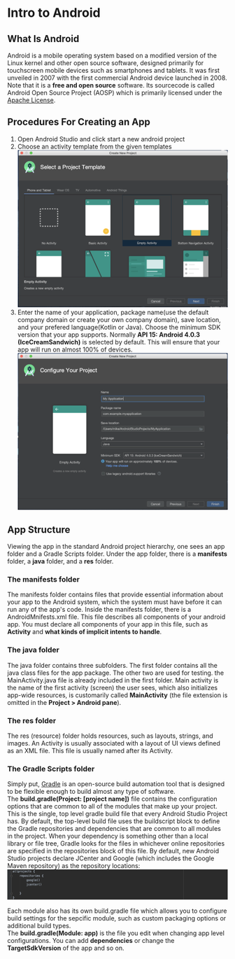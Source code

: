 # Intro to Android

## What Is Android
Android is a mobile operating system based on a modified version of the Linux kernel and other open source software, designed primarily for touchscreen mobile devices such as smartphones and tablets. It was first unveiled in 2007 with the first commercial Android device launched in 2008. Note that it is a __free and open source__ software. Its sourcecode is called Android Open Source Project (AOSP) which is primarily licensed under the [Apache License](https://en.wikipedia.org/wiki/Apache_License).

## Procedures For Creating an App
1. Open Android Studio and click start a new android project
2. Choose an activity template from the given templates
![chooseActivity](./images/chooseActivity.png)
3. Enter the name of your application, package name(use the default company domain or create your own company domain), save location, and your prefered language(Kotlin or Java). Choose the minimum SDK version that your app supports. Normally __API 15: Android 4.0.3 (IceCreamSandwich)__ is selected by default. This will ensure that your app will run on almost 100% of devices.
![configureProject](./images/configureProject.png)

## App Structure
Viewing the app in the standard Android project hierarchy, one sees an app folder and a Gradle Scripts folder. Under the app folder, there is a __manifests__ folder, a __java__ folder, and a __res__ folder. 

### The manifests folder
The manifests folder contains files that provide essential information about your app to the Android system, which the system must have before it can run any of the app's code. Inside the manifests folder, there is a AndroidMnifests.xml file. This file describes all components of your android app. You must declare all components of your app in this file, such as __Activity__ and __what kinds of implicit intents to handle__. 

### The java folder
The java folder contains three subfolders. The first folder contains all the java class files for the app package. The other two are used for testing. the MainActivity.java file is already included in the first folder. Main activity is the name of the first activity (screen) the user sees, which also initializes app-wide resources, is customarily called __MainActivity__ (the file extension is omitted in the __Project > Android pane__).

### The res folder
The res (resource) folder holds resources, such as layouts, strings, and images. An Activity is usually associated with a layout of UI views defined as an XML file. This file is usually named after its Activity.

### The Gradle Scripts folder
Simply put, [Gradle](https://docs.gradle.org/current/userguide/what_is_gradle.html) is an open-source build automation tool that is designed to be flexible enough to build almost any type of software.  
The __build.gradle(Project: [project name])__ file contains the configuration options that are common to all of the modules that make up your project. This is the single, top level gradle build file that every Android Studio Project has. By default, the top-level build file uses the buildscript block to define the Gradle repositories and dependencies that are common to all modules in the project. When your dependency is something other than a local library or file tree, Gradle looks for the files in whichever online repositories are specified in the repositories block of this file. By default, new Android Studio projects declare JCenter and Google (which includes the Google Maven repository) as the repository locations:
![gradleBuildScript](./images/gradleBuildScript.png)

Each module also has its own build.gradle file which allows you to configure build settings for the sepcific module, such as custom packaging options or additional build types.  
The __build.gradle(Module: app)__ is the file you edit when changing app level configurations. You can add __dependencies__ or change the __TargetSdkVersion__ of the app and so on.

